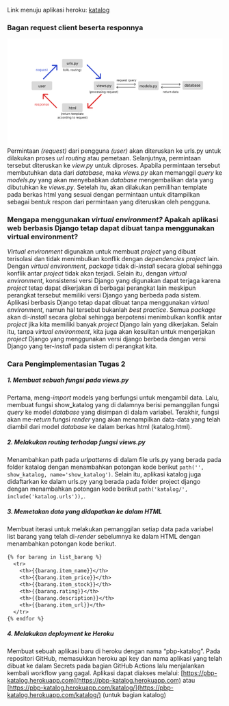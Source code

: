 Link menuju aplikasi heroku: [katalog](https://pbp-katalog.herokuapp.com/katalog/)

### Bagan request client beserta responnya
![Bagan request client beserta responnya](bagan.png)<br>
Permintaan _(request)_ dari pengguna _(user)_ akan diteruskan ke urls.py untuk dilakukan proses _url routing_ atau pemetaan. Selanjutnya, permintaan tersebut diteruskan ke _view.py_ untuk diproses. Apabila 
permintaan tersebut membutuhkan data dari _database_, maka _views.py_ akan memanggil _query_ ke _models.py_ yang akan menyebabkan _database_ mengembalikan data yang dibutuhkan ke _views.py_. Setelah itu, 
akan dilakukan pemilihan template pada berkas html yang sesuai dengan permintaan untuk ditampilkan sebagai bentuk respon dari permintaan yang diteruskan oleh pengguna.

### Mengapa menggunakan _virtual environment?_ Apakah aplikasi web berbasis Django tetap dapat dibuat tanpa menggunakan virtual environment?
_Virtual environment_ digunakan untuk membuat _project_ yang dibuat terisolasi dan tidak menimbulkan konflik dengan _dependencies project_ lain. Dengan _virtual environment_, _package_ tidak di-_install_ secara global sehingga konflik antar _project_ tidak akan terjadi. Selain itu, dengan _virtual environment_, konsistensi versi Django yang digunakan dapat terjaga karena _project_ tetap dapat dikerjakan di berbagai perangkat lain meskipun perangkat tersebut memiliki versi Django yang berbeda pada sistem. 
Aplikasi berbasis Django tetap dapat dibuat tanpa menggunakan _virtual environment_, namun hal tersebut bukanlah _best practice_. Semua _package_ akan di-_install_ secara global sehingga berpotensi menimbulkan konflik antar _project_ jika kita memiliki banyak _project_ Django lain yang dikerjakan. Selain itu, tanpa _virtual environment_, kita juga akan kesulitan untuk mengerjakan _project_ Django yang menggunakan versi django berbeda dengan versi Django yang ter-_install_ pada sistem di perangkat kita.

### Cara Pengimplementasian Tugas 2
##### 1. Membuat sebuah fungsi pada views.py
Pertama, meng-_import_ models yang berfungsi untuk mengambil data. Lalu, membuat fungsi show_katalog yang di dalamnya berisi pemanggilan fungsi _query_ ke model _database_ yang disimpan di dalam variabel. Terakhir, fungsi akan me-_return_ fungsi _render_ yang akan menampilkan data-data yang telah diambil dari model _database_ ke dalam berkas html (katalog.html).
##### 2. Melakukan routing terhadap fungsi views.py
Menambahkan path pada _urlpatterns_ di dalam file urls.py yang berada pada folder katalog dengan menambahkan potongan kode berikut `path('', show_katalog, name='show_katalog')`. Selain itu, aplikasi katalog juga didaftarkan ke dalam urls.py yang berada pada folder project django dengan menambahkan potongan kode berikut `path('katalog/', include('katalog.urls')),`.
##### 3. Memetakan data yang didapatkan ke dalam HTML
Membuat iterasi untuk melakukan pemanggilan setiap data pada variabel list barang yang telah di-_render_ sebelumnya ke dalam HTML dengan menambahkan potongan kode berikut.
```
{% for barang in list_barang %}
  <tr>
    <th>{{barang.item_name}}</th>
    <th>{{barang.item_price}}</th>
    <th>{{barang.item_stock}}</th>
    <th>{{barang.rating}}</th>
    <th>{{barang.description}}</th>
    <th>{{barang.item_url}}</th>
  </tr>
{% endfor %}
```
##### 4. Melakukan deployment ke Heroku
Membuat sebuah aplikasi baru di heroku dengan nama “pbp-katalog”. Pada repositori GitHub, memasukkan heroku api key dan nama aplikasi yang telah dibuat ke dalam Secrets pada bagian GitHub Actions lalu menjalankan kembali workflow yang gagal. 
Aplikasi dapat diakses melalui: [https://pbp-katalog.herokuapp.com](https://pbp-katalog.herokuapp.com) atau [https://pbp-katalog.herokuapp.com/katalog/](https://pbp-katalog.herokuapp.com/katalog/) (untuk bagian katalog)



